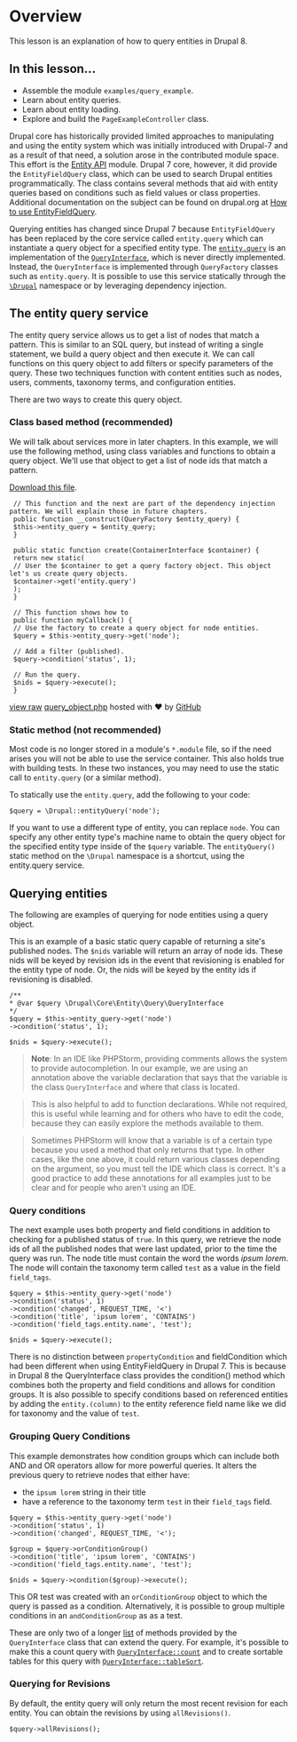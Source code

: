 <!--
{
"name" : "drupal-8-entity-queries-and-loading-entities",
"version" : "0.0.1",
"title" : "Lesson 6.1 - Entity queries and loading entities",
"description" : "Entity queries and loading entities",
"freshnessDate" : 2015-12-11,
"homepage" : "https://docs.acquia.com/articles/drupal-8-entity-queries-and-loading-entities",
"canonicalSource" : "https://docs.acquia.com/articles/drupal-8-entity-queries-and-loading-entities",
"license" : "CC BY-SA"
}
-->

<!-- @section -->

# Overview

This lesson is an explanation of how to query entities in Drupal 8.

<!-- @section -->

## In this lesson...

*   Assemble the module `examples/query_example`.
*   Learn about entity queries.
*   Learn about entity loading.
*   Explore and build the `PageExampleController` class.

Drupal core has historically provided limited approaches to manipulating and using the entity system which was initially introduced with Drupal-7 and as a result of that need, a solution arose in the contributed module space. This effort is the [Entity API](https://www.drupal.org/project/entity) module. Drupal 7 core, however, it did provide the `EntityFieldQuery` class, which can be used to search Drupal entities programmatically. The class contains several methods that aid with entity queries based on conditions such as field values or class properties. Additional documentation on the subject can be found on drupal.org at [How to use EntityFieldQuery](https://www.drupal.org/node/1343708).

Querying entities has changed since Drupal 7 because `EntityFieldQuery` has been replaced by the core service called `entity.query` which can instantiate a query object for a specified entity type. The [`entity.query`](https://api.drupal.org/api/drupal/core%21core.services.yml/service/entity.query/8) is an implementation of the [`QueryInterface`](https://api.drupal.org/api/drupal/core%21lib%21Drupal%21Core%21Entity%21Query%21QueryInterface.php/interface/QueryInterface/8), which is never directly implemented. Instead, the `QueryInterface` is implemented through `QueryFactory` classes such as `entity.query`. It is possible to use this service statically through the [`\Drupal`](https://api.drupal.org/api/drupal/core%21lib%21Drupal.php/function/Drupal%3A%3AentityQuery/8) namespace or by leveraging dependency injection.

<!-- @section -->

## The entity query service

The entity query service allows us to get a list of nodes that match a pattern. This is similar to an SQL query, but instead of writing a single statement, we build a query object and then execute it. We can call functions on this query object to add filters or specify parameters of the query. These two techniques function with content entities such as nodes, users, comments, taxonomy terms, and configuration entities.

There are two ways to create this query object.

### Class based method (recommended)

We will talk about services more in later chapters. In this example, we will use the following method, using class variables and functions to obtain a query object. We'll use that object to get a list of node ids that match a pattern.

[Download this file](https://gist.github.com/acquialibrary/d7fa2f328579c28baaec/archive/d92d1b6b405c2cc880e2b009fb34387cc3745cad.zip).

```
 // This function and the next are part of the dependency injection pattern. We will explain those in future chapters.
 public function __construct(QueryFactory $entity_query) {
 $this->entity_query = $entity_query;
 }

 public static function create(ContainerInterface $container) {
 return new static(
 // User the $container to get a query factory object. This object let's us create query objects.
 $container->get('entity.query')
 );
 }

 // This function shows how to
 public function myCallback() {
 // Use the factory to create a query object for node entities.
 $query = $this->entity_query->get('node');

 // Add a filter (published).
 $query->condition('status', 1);

 // Run the query.
 $nids = $query->execute();
 }
```

[view raw](https://gist.github.com/acquialibrary/d7fa2f328579c28baaec/raw/d92d1b6b405c2cc880e2b009fb34387cc3745cad/query_object.php) [query_object.php](https://gist.github.com/acquialibrary/d7fa2f328579c28baaec#file-query_object-php) hosted with ❤ by [GitHub](https://github.com)

### Static method (not recommended)

Most code is no longer stored in a module's `*.module` file, so if the need arises you will not be able to use the service container. This also holds true with building tests. In these two instances, you may need to use the static call to `entity.query` (or a similar method).

To statically use the `entity.query`, add the following to your code:

```
$query = \Drupal::entityQuery('node');
```

If you want to use a different type of entity, you can replace `node`. You can specify any other entity type's machine name to obtain the query object for the specified entity type inside of the `$query` variable. The `entityQuery()` static method on the `\Drupal` namespace is a shortcut, using the entity.query service.

<!-- @task, "text" : "Make sure you have understood the two ways of accessing the entity query service: the class-based dependency injection one and the static one." -->

<!-- @task, "text" : "Make sure you know when to use the static way of accessing any service." -->

<!-- @section -->

## Querying entities

The following are examples of querying for node entities using a query object.

This is an example of a basic static query capable of returning a site's published nodes. The `$nids` variable will return an array of node ids. These nids will be keyed by revision ids in the event that revisioning is enabled for the entity type of node. Or, the nids will be keyed by the entity ids if revisioning is disabled.

```
/**
* @var $query \Drupal\Core\Entity\Query\QueryInterface
*/
$query = $this->entity_query->get('node')
->condition('status', 1);

$nids = $query->execute();
```

> **Note**:
In an IDE like PHPStorm, providing comments allows the system to provide autocompletion. In our example, we are using an annotation above the variable declaration that says that the variable is the class `QueryInterface` and where that class is located.

>This is also helpful to add to function declarations. While not required, this is useful while learning and for others who have to edit the code, because they can easily explore the methods available to them.

>Sometimes PHPStorm will know that a variable is of a certain type because you used a method that only returns that type. In other cases, like the one above, it could return various classes depending on the argument, so you must tell the IDE which class is correct. It's a good practice to add these annotations for all examples just to be clear and for people who aren't using an IDE.

<!-- @task, "text" : "Learn how to use annotations describing the types of your variables to help your IDE (like PhpStorm) being assistive to you." -->

### Query conditions

The next example uses both property and field conditions in addition to checking for a published status of `true`. In this query, we retrieve the node ids of all the published nodes that were last updated, prior to the time the query was run. The node title must contain the word the words _ipsum lorem_. The node will contain the taxonomy term called `test` as a value in the field `field_tags`.

```
$query = $this->entity_query->get('node')
->condition('status', 1)
->condition('changed', REQUEST_TIME, '<')
->condition('title', 'ipsum lorem', 'CONTAINS')
->condition('field_tags.entity.name', 'test');

$nids = $query->execute();
```

There is no distinction between `propertyCondition` and fieldCondition which had been different when using EntityFieldQuery in Drupal 7\. This is because in Drupal 8 the QueryInterface class provides the condition() method which combines both the property and field conditions and allows for condition groups. It is also possible to specify conditions based on referenced entities by adding the `entity.(column)` to the entity reference field name like we did for taxonomy and the value of `test`.

### Grouping Query Conditions

This example demonstrates how condition groups which can include both AND and OR operators allow for more powerful queries. It alters the previous query to retrieve nodes that either have:

*   the `ipsum lorem` string in their title
*   have a reference to the taxonomy term `test` in their `field_tags` field.

```
$query = $this->entity_query->get('node')
->condition('status', 1)
->condition('changed', REQUEST_TIME, '<');

$group = $query->orConditionGroup()
->condition('title', 'ipsum lorem', 'CONTAINS')
->condition('field_tags.entity.name', 'test');

$nids = $query->condition($group)->execute();
```

This OR test was created with an `orConditionGroup` object to which the query is passed as a condition. Alternatively, it is possible to group multiple conditions in an `andConditionGroup` as as a test.

These are only two of a longer [list](https://api.drupal.org/api/drupal/core%21lib%21Drupal%21Core%21Entity%21Query%21QueryInterface.php/interface/QueryInterface/8) of methods provided by the `QueryInterface` class that can extend the query. For example, it's possible to make this a count query with [`QueryInterface::count`](https://api.drupal.org/api/drupal/core%21lib%21Drupal%21Core%21Entity%21Query%21QueryInterface.php/function/QueryInterface%3A%3Acount/8) and to create sortable tables for this query with [`QueryInterface::tableSort`](https://api.drupal.org/api/drupal/core%21lib%21Drupal%21Core%21Entity%21Query%21QueryInterface.php/function/QueryInterface%3A%3AtableSort/8).

### Querying for Revisions

By default, the entity query will only return the most recent revision for each entity. You can obtain the revisions by using `allRevisions()`.

```
$query->allRevisions();
```

<!-- @task, "text" : "Make sure you have understood all the described ways of working with the entity query." -->
